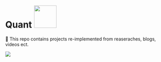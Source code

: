 

# Quant <img src="https://media.giphy.com/media/JtBZm3Getg3dqxK0zP/giphy-downsized.gif" width="70px" /> 

🎈 This repo contains projects re-implemented from reaseraches, blogs, videos ect.   

<img src="https://camo.githubusercontent.com/e26b6ea11447e225925f5204e2c377c534579eaa2baefe3fb6aad9fc85c8a0f8/68747470733a2f2f696d67732e786b63642e636f6d2f636f6d6963732f656e67696e6565725f73796c6c6f6769736d2e706e67" /> 
